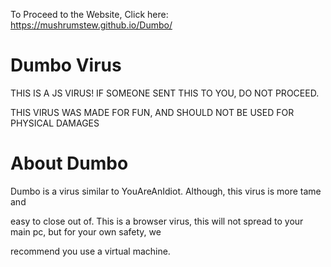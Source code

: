 To Proceed to the Website, Click here: https://mushrumstew.github.io/Dumbo/
# Dumbo Virus

THIS IS A  JS VIRUS!
IF SOMEONE SENT THIS TO YOU, DO NOT PROCEED.

THIS VIRUS WAS MADE FOR FUN, AND SHOULD NOT BE USED FOR PHYSICAL DAMAGES
# About Dumbo
Dumbo is a virus similar to YouAreAnIdiot. Although, this virus is more tame and

easy to close out of. This is a browser virus, this will not spread to your main pc, but for your own safety, we

recommend you use a virtual machine.
